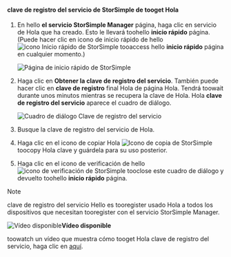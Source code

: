 <!--author=alkohli last changed: 9/17/15-->

#### <a name="tooget-hello-storsimple-service-registration-key"></a>clave de registro del servicio de StorSimple de tooget Hola
1. En hello **el servicio StorSimple Manager** página, haga clic en servicio de Hola que ha creado. Esto le llevará toohello **inicio rápido** página. (Puede hacer clic en icono de inicio rápido de hello ![icono Inicio rápido de StorSimple ](./media/storsimple-get-service-registration-key/HCS_QuickStartIcon-include.png) tooaccess hello **inicio rápido** página en cualquier momento.)
   
     ![Página de inicio rápido de StorSimple](./media/storsimple-get-service-registration-key/HCS_ServiceQuickStart-include.png)
2. Haga clic en **Obtener la clave de registro del servicio**. También puede hacer clic en **clave de registro** final Hola de página Hola. Tendrá toowait durante unos minutos mientras se recupera la clave de Hola. Hola **clave de registro del servicio** aparece el cuadro de diálogo.
   
     ![Cuadro de diálogo Clave de registro del servicio](./media/storsimple-get-service-registration-key/HCS_GetServiceRegistrationKey-include.png)
3. Busque la clave de registro del servicio de Hola.
4. Haga clic en el icono de copiar Hola ![Icono de copia de StorSimple](./media/storsimple-get-service-registration-key/HCS_CopyIcon-include.png) toocopy Hola clave y guárdela para su uso posterior.
5. Haga clic en el icono de verificación de hello ![icono de verificación de StorSimple](./media/storsimple-get-service-registration-key/HCS_CheckIcon-include.png) tooclose este cuadro de diálogo y devuelto toohello **inicio rápido** página.

> [!NOTE]
> clave de registro del servicio Hello es tooregister usado Hola a todos los dispositivos que necesitan tooregister con el servicio StorSimple Manager.
> 
> 

![Vídeo disponible](./media/storsimple-get-service-registration-key/Video_icon.png)**Vídeo disponible**

toowatch un vídeo que muestra cómo tooget Hola clave de registro del servicio, haga clic en [aquí](https://azure.microsoft.com/documentation/videos/get-the-service-registration-key/).

